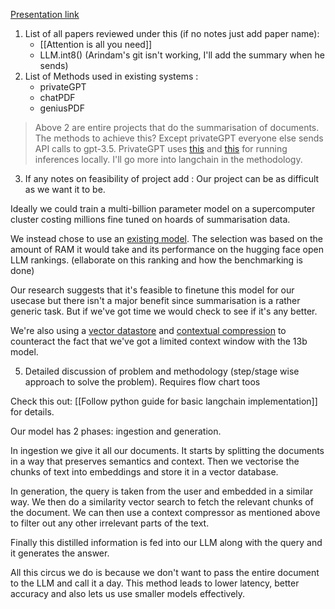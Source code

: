 [Presentation link](https://docs.google.com/presentation/d/1XOAV_Au52le07uXYJZQxmwT_GwvhFZjh/edit?usp=sharing&ouid=113458396771149391534&rtpof=true&sd=true)

1. List of all papers reviewed under this (if no notes just add paper name):
   - [[Attention is all you need]]
   - LLM.int8() (Arindam's git isn't working, I'll add the summary when he sends)
2. List of Methods used in existing systems :
   - privateGPT
   - chatPDF
   - geniusPDF
   
 >Above 2 are entire projects that do the summarisation of documents.
   The methods to achieve this? Except privateGPT everyone else sends API calls to gpt-3.5. PrivateGPT uses [this](./Find%20out%20the%20current%20state%20of%20LLMs#[Llama.cpp](https://github.com/ggerganov/llama.cpp)) and [this](./Find%20out%20the%20current%20state%20of%20LLMs#[LangChain](https://github.com/hwchase17/langchain)) for running inferences locally. I'll go more into langchain in the methodology.
   
3. If any notes on feasibility of project add :
Our project can be as difficult as we want it to be.

Ideally we could train a multi-billion parameter model on a supercomputer cluster costing millions fine tuned on hoards of summarisation data.

We instead chose to use an [existing model](Find%20out%20the%20current%20state%20of%20LLMs#^modelchoice). The selection was based on the amount of RAM it would take and its performance on the hugging face open LLM rankings. (ellaborate on this ranking and how the benchmarking is done)

Our research suggests that it's feasible to finetune this model for our usecase but there isn't a major benefit since summarisation is a rather generic task. But if we've got time we would check to see if it's any better.

We're also using a [vector datastore](./Follow%20python%20guide%20for%20basic%20langchain%20implementation#Vector%20Stores) and [contextual compression](./Follow%20python%20guide%20for%20basic%20langchain%20implementation#Context%20compressors) to counteract the fact that we've got a limited context window with the 13b model.

5. Detailed discussion of problem and methodology (step/stage wise approach to solve the problem). Requires flow chart toos

Check this out: [[Follow python guide for basic langchain implementation]] for details.

Our model has 2 phases: ingestion and generation.

In ingestion we give it all our documents. It starts by splitting the documents in a way that preserves semantics and context. Then we vectorise the chunks of text into embeddings and store it in a vector database. 

In generation, the query is taken from the user and embedded in a similar way. We then do a similarity vector search to fetch the relevant chunks of the document. We can then use a context compressor as mentioned above to filter out any other irrelevant parts of the text. 

Finally this distilled information is fed into our LLM along with the query and it generates the answer. 

All this circus we do is because we don't want to pass the entire document to the LLM and call it a day. This method leads to lower latency, better accuracy and also lets us use smaller models effectively.